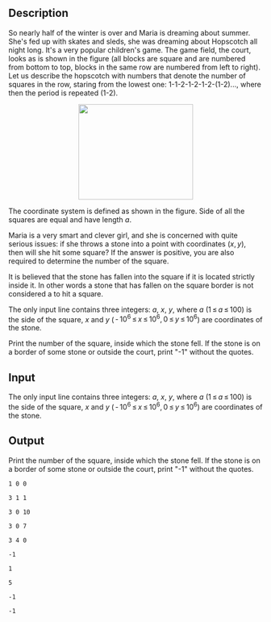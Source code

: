 ## Description

<div><p>So nearly half of the winter is over and Maria is dreaming about summer. She's fed up with skates and sleds, she was dreaming about Hopscotch all night long. It's a very popular children's game. The game field, the court, looks as is shown in the figure (all blocks are square and are numbered from bottom to top, blocks in the same row are numbered from left to right). Let us describe the hopscotch with numbers that denote the number of squares in the row, staring from the lowest one: 1-1-2-1-2-1-2-(1-2)..., where then the period is repeated (1-2).</p><center> <img class="tex-graphics" height="189px" src="file://Vvb29nob.png" style="max-width: 100.0%;max-height: 100.0%;" width="227px"> </center><p>The coordinate system is defined as shown in the figure. Side of all the squares are equal and have length <span class="tex-span"><i>a</i></span>.</p><p>Maria is a very smart and clever girl, and she is concerned with quite serious issues: if she throws a stone into a point with coordinates <span class="tex-span">(<i>x</i>, <i>y</i>)</span>, then will she hit some square? If the answer is positive, you are also required to determine the number of the square.</p><p>It is believed that the stone has fallen into the square if it is located <span class="tex-font-style-bf">strictly</span> inside it. In other words a stone that has fallen on the square border is not considered a to hit a square.</p></div><div class="input-specification"><p>The only input line contains three integers: <span class="tex-span"><i>a</i></span>, <span class="tex-span"><i>x</i></span>, <span class="tex-span"><i>y</i></span>, where <span class="tex-span"><i>a</i></span> (<span class="tex-span">1 ≤ <i>a</i> ≤ 100</span>) is the side of the square, <span class="tex-span"><i>x</i></span> and <span class="tex-span"><i>y</i></span> (<span class="tex-span"> - 10<sup class="upper-index">6</sup> ≤ <i>x</i> ≤ 10<sup class="upper-index">6</sup>, 0 ≤ <i>y</i> ≤ 10<sup class="upper-index">6</sup></span>) are coordinates of the stone.</p></div><div class="output-specification"><p>Print the number of the square, inside which the stone fell. If the stone is on a border of some stone or outside the court, print "<span class="tex-font-style-tt">-1</span>" without the quotes.</p></div>

## Input

<p>The only input line contains three integers: <span class="tex-span"><i>a</i></span>, <span class="tex-span"><i>x</i></span>, <span class="tex-span"><i>y</i></span>, where <span class="tex-span"><i>a</i></span> (<span class="tex-span">1 ≤ <i>a</i> ≤ 100</span>) is the side of the square, <span class="tex-span"><i>x</i></span> and <span class="tex-span"><i>y</i></span> (<span class="tex-span"> - 10<sup class="upper-index">6</sup> ≤ <i>x</i> ≤ 10<sup class="upper-index">6</sup>, 0 ≤ <i>y</i> ≤ 10<sup class="upper-index">6</sup></span>) are coordinates of the stone.</p>

## Output

<p>Print the number of the square, inside which the stone fell. If the stone is on a border of some stone or outside the court, print "<span class="tex-font-style-tt">-1</span>" without the quotes.</p>





```input1
1 0 0

```




```input2
3 1 1

```




```input3
3 0 10

```




```input4
3 0 7

```




```input5
3 4 0

```




```output1
-1

```




```output2
1

```




```output3
5

```




```output4
-1

```




```output5
-1

```


